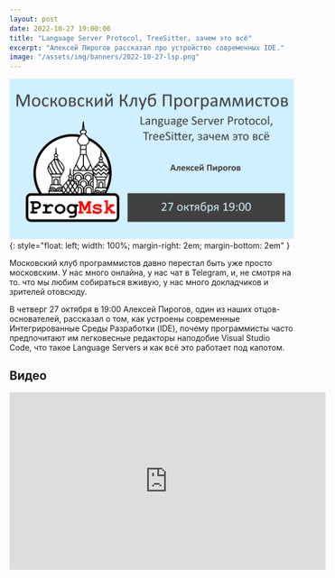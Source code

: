 ```yaml
---
layout: post
date: 2022-10-27 19:00:00
title: "Language Server Protocol, TreeSitter, зачем это всё"
excerpt: "Алексей Пирогов рассказал про устройство современных IDE."
image: "/assets/img/banners/2022-10-27-lsp.png"
---
```


![Алексей Пирогов рассказал про устройство современных IDE](/assets/img/banners/2022-10-27-lsp.png){: style="float: left; width: 100%; margin-right: 2em; margin-bottom: 2em" }

Московский клуб программистов давно перестал быть уже просто московским. У нас много онлайна, у нас чат в Telegram, и, не смотря на то. что мы любим собираться вживую, у нас много докладчиков и зрителей отовсюду.

В четверг 27 октября в 19:00 Алексей Пирогов, один из наших отцов-основателей, рассказал о том, как устроены современные Интегрированные Среды Разработки (IDE), почему программисты часто предпочитают им легковесные редакторы наподобие Visual Studio Code, что такое Language Servers и как всё это работает под капотом.

## Видео

<div class="video">
    <iframe width="560" height="315" src="https://www.youtube.com/embed/9gqJlD2H-YQ" title="YouTube video player" frameborder="0" allow="accelerometer; autoplay; clipboard-write; encrypted-media; gyroscope; picture-in-picture" allowfullscreen></iframe>
</div>
